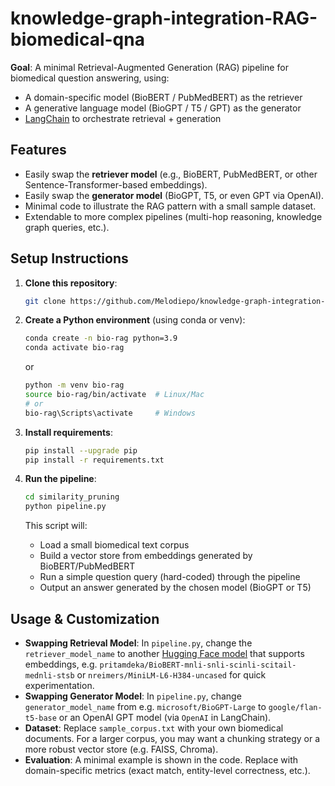 # knowledge-graph-integration-RAG-biomedical-qna

**Goal**: A minimal Retrieval-Augmented Generation (RAG) pipeline for biomedical question answering, using:
- A domain-specific model (BioBERT / PubMedBERT) as the retriever
- A generative language model (BioGPT / T5 / GPT) as the generator
- [LangChain](https://github.com/hwchase17/langchain) to orchestrate retrieval + generation

## Features
- Easily swap the **retriever model** (e.g., BioBERT, PubMedBERT, or other Sentence-Transformer-based embeddings).
- Easily swap the **generator model** (BioGPT, T5, or even GPT via OpenAI).
- Minimal code to illustrate the RAG pattern with a small sample dataset.
- Extendable to more complex pipelines (multi-hop reasoning, knowledge graph queries, etc.).

## Setup Instructions

1. **Clone this repository**:

    ```bash
    git clone https://github.com/Melodiepo/knowledge-graph-integration-RAG-biomedical-qna.git
    ```

2. **Create a Python environment** (using conda or venv):

    ```bash
    conda create -n bio-rag python=3.9
    conda activate bio-rag
    ```
    or
    ```bash
    python -m venv bio-rag
    source bio-rag/bin/activate  # Linux/Mac
    # or
    bio-rag\Scripts\activate     # Windows
    ```

3. **Install requirements**:

    ```bash
    pip install --upgrade pip
    pip install -r requirements.txt
    ```

4. **Run the pipeline**:

    ```bash
    cd similarity_pruning
    python pipeline.py
    ```
    This script will:
    - Load a small biomedical text corpus
    - Build a vector store from embeddings generated by BioBERT/PubMedBERT
    - Run a simple question query (hard-coded) through the pipeline
    - Output an answer generated by the chosen model (BioGPT or T5)

## Usage & Customization

- **Swapping Retrieval Model**: In `pipeline.py`, change the `retriever_model_name` to another [Hugging Face model](https://huggingface.co/models) that supports embeddings, e.g. `pritamdeka/BioBERT-mnli-snli-scinli-scitail-mednli-stsb` or `nreimers/MiniLM-L6-H384-uncased` for quick experimentation.
- **Swapping Generator Model**: In `pipeline.py`, change `generator_model_name` from e.g. `microsoft/BioGPT-Large` to `google/flan-t5-base` or an OpenAI GPT model (via `OpenAI` in LangChain).
- **Dataset**: Replace `sample_corpus.txt` with your own biomedical documents. For a larger corpus, you may want a chunking strategy or a more robust vector store (e.g. FAISS, Chroma).
- **Evaluation**: A minimal example is shown in the code. Replace with domain-specific metrics (exact match, entity-level correctness, etc.).


